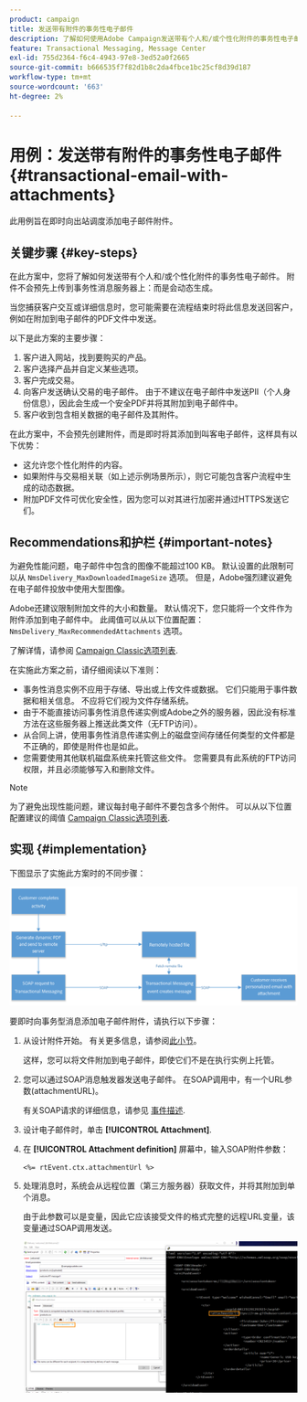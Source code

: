 ```yaml
---
product: campaign
title: 发送带有附件的事务性电子邮件
description: 了解如何使用Adobe Campaign发送带有个人和/或个性化附件的事务性电子邮件
feature: Transactional Messaging, Message Center
exl-id: 755d2364-f6c4-4943-97e8-3ed52a0f2665
source-git-commit: b666535f7f82d1b8c2da4fbce1bc25cf8d39d187
workflow-type: tm+mt
source-wordcount: '663'
ht-degree: 2%

---
```


# 用例：发送带有附件的事务性电子邮件 {#transactional-email-with-attachments}



此用例旨在即时向出站调度添加电子邮件附件。

## 关键步骤 {#key-steps}

在此方案中，您将了解如何发送带有个人和/或个性化附件的事务性电子邮件。 附件不会预先上传到事务性消息服务器上：而是会动态生成。

当您捕获客户交互或详细信息时，您可能需要在流程结束时将此信息发送回客户，例如在附加到电子邮件的PDF文件中发送。

以下是此方案的主要步骤：

1. 客户进入网站，找到要购买的产品。
1. 客户选择产品并自定义某些选项。
1. 客户完成交易。
1. 向客户发送确认交易的电子邮件。 由于不建议在电子邮件中发送PII（个人身份信息），因此会生成一个安全PDF并将其附加到电子邮件中。
1. 客户收到包含相关数据的电子邮件及其附件。

在此方案中，不会预先创建附件，而是即时将其添加到叫客电子邮件，这样具有以下优势：

* 这允许您个性化附件的内容。
* 如果附件与交易相关联（如上述示例场景所示），则它可能包含客户流程中生成的动态数据。
* 附加PDF文件可优化安全性，因为您可以对其进行加密并通过HTTPS发送它们。

## Recommendations和护栏 {#important-notes}

为避免性能问题，电子邮件中包含的图像不能超过100 KB。 默认设置的此限制可以从 `NmsDelivery_MaxDownloadedImageSize` 选项。 但是，Adobe强烈建议避免在电子邮件投放中使用大型图像。

Adobe还建议限制附加文件的大小和数量。 默认情况下，您只能将一个文件作为附件添加到电子邮件中。 此阈值可以从以下位置配置： `NmsDelivery_MaxRecommendedAttachments` 选项。

了解详情，请参阅 [Campaign Classic选项列表](../../installation/using/configuring-campaign-options.md#delivery).

在实施此方案之前，请仔细阅读以下准则：

* 事务性消息实例不应用于存储、导出或上传文件或数据。 它们只能用于事件数据和相关信息。 不应将它们视为文件存储系统。
* 由于不能直接访问事务性消息传递实例或Adobe之外的服务器，因此没有标准方法在这些服务器上推送此类文件（无FTP访问）。
* 从合同上讲，使用事务性消息传递实例上的磁盘空间存储任何类型的文件都是不正确的，即使是附件也是如此。
* 您需要使用其他联机磁盘系统来托管这些文件。 您需要具有此系统的FTP访问权限，并且必须能够写入和删除文件。

>[!NOTE]
>
>为了避免出现性能问题，建议每封电子邮件不要包含多个附件。 可以从以下位置配置建议的阈值 [Campaign Classic选项列表](../../installation/using/configuring-campaign-options.md#delivery).

## 实现 {#implementation}

下图显示了实施此方案时的不同步骤：

![](assets/message-center-uc1.png)

要即时向事务型消息添加电子邮件附件，请执行以下步骤：

1. 从设计附件开始。 有关更多信息，请参阅[此小节](../../delivery/using/attaching-files.md#attach-a-personalized-file)。

   这样，您可以将文件附加到电子邮件，即使它们不是在执行实例上托管。

1. 您可以通过SOAP消息触发器发送电子邮件。 在SOAP调用中，有一个URL参数(attachmentURL)。

   有关SOAP请求的详细信息，请参见 [事件描述](../../message-center/using/event-description.md).

1. 设计电子邮件时，单击 **[!UICONTROL Attachment]**.

1. 在 **[!UICONTROL Attachment definition]** 屏幕中，输入SOAP附件参数：

   ```
   <%= rtEvent.ctx.attachmentUrl %>
   ```

1. 处理消息时，系统会从远程位置（第三方服务器）获取文件，并将其附加到单个消息。

   由于此参数可以是变量，因此它应该接受文件的格式完整的远程URL变量，该变量通过SOAP调用发送。

   ![](assets/message-center-uc2.png)
